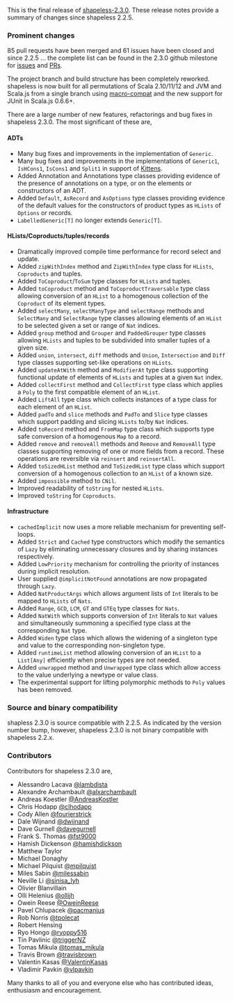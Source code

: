 This is the final release of [shapeless-2.3.0][shapeless]. These release notes provide a summary of changes since
shapeless 2.2.5.

### Prominent changes

85 pull requests have been merged and 61 issues have been closed and since 2.2.5 ... the complete list can be found in
the 2.3.0 github milestone for [issues][230issues] and [PRs][230prs].

The project branch and build structure has been completely reworked. shapeless is now built for all permutations
of Scala 2.10/11/12 and JVM and Scala.js from a single branch using [macro-compat][macro-compat] and the new support
for JUnit in Scala.js 0.6.6+.

There are a large number of new features, refactorings and bug fixes in shapeless 2.3.0. The most significant of these
are,

#### ADTs

* Many bug fixes and improvements in the implementation of `Generic`.
* Many bug fixes and improvements in the implementations of `Generic1`, `IsHCons1`, `IsCons1` and `Split1` in support
  of [Kittens][kittens].
* Added Annotation and Annotations type classes providing evidence of the presence of annotations on a type, or on the
  elements or constructors of an ADT.
* Added `Default`, `AsRecord` and `AsOptions` type classes providing evidence of the default values for the
  constructors of product types as `HLists` of `Options` or records.
* `LabelledGeneric[T]` no longer extends `Generic[T]`.

#### HLists/Coproducts/tuples/records

* Dramatically improved compile time performance for record select and update.
* Added `zipWithIndex` method and `ZipWithIndex` type class for `HLists`, `Coproducts` and tuples.
* Added `ToCoproduct`/`ToSum` type classes for `HLists` and tuples.
* Added `toCoproduct` method and `ToCoproductTraversable` type class allowing conversion of an `HList` to a homogenous
  collection of the `Coproduct` of its element types.
* Added `selectMany`, `selectManyType` and `selectRange` methods and `SelectMany` and `SelectRange` type classes
  allowing elements of an `HList` to be selected given a set or range of `Nat` indices.
* Added `group` method and `Grouper` and `PaddedGrouper` type classes allowing `HLists` and tuples to be subdivided
  into smaller tuples of a given size.
* Added `union`, `intersect`, `diff` methods and `Union`, `Intersection` and `Diff` type classes supporting set-like
  operations on `HLists`.
* Added `updateAtWith` method and `ModifierAt` type class supporting functional update of elements of `HLists` and
  tuples at a given `Nat` index.
* Added `collectFirst` method and `CollectFirst` type class which applies a `Poly` to the first compatible element of
  an `HList`.
* Added `LiftAll` type class which collects instances of a type class for each element of an `HList`.
* Added `padTo` and `slice` methods and `PadTo` and `Slice` type classes which support padding and slicing `HLists`
  to/by `Nat` indices.
* Added `toRecord` method and `FromMap` type class which supports type safe conversion of a homogenous `Map` to a
  record.
* Added `remove` and `removeAll` methods and `Remove` and `RemoveAll` type classes supporting removing of one or more
  fields from a record. These operations are reversible via `reinsert` and `reinsertAll`.
* Added `toSizedHList` method and `ToSizedHList` type class which support conversion of a homogenous collection to an
  `HList` of a known size.
* Added `impossible` method to `CNil`.
* Improved readability of `toString` for nested `HLists`.
* Improved `toString` for `Coproducts`.

#### Infrastructure

* `cachedImplicit` now uses a more reliable mechanism for preventing self-loops.
* Added `Strict` and `Cached` type constructors which modify the semantics of `Lazy` by eliminating unnecessary
  closures and by sharing instances respectively.
* Added `LowPriority` mechanism for controlling the priority of instances during implicit resolution.
* User supplied `@implicitNotFound` annotations are now propagated through `Lazy`.
* Added `NatProductArgs` which allows argument lists of `Int` literals to be mapped to `HLists` of `Nats`.
* Added `Range`, `GCD`, `LCM`, `GT` and `GTEq` type classes for `Nats`.
* Added `NatWith` which supports conversion of `Int` literals to `Nat` values and simultaneously summoning a
  specified type class at the corresponding `Nat` type.
* Added `Widen` type class which allows the widening of a singleton type and value to the corresponding non-singleton
  type.
* Added `runtimeList` method allowing conversion of an `HList` to a `List[Any]` efficiently when precise types are not
  needed.
* Added `unwrapped` method and `Unwrapped` type class which allow access to the value underlying a newtype or value
  class.
* The experimental support for lifting polymorphic methods to `Poly` values has been removed.

### Source and binary compatibility

shapless 2.3.0 is source compatible with 2.2.5. As indicated by the version number bump, however, shapeless 2.3.0 is
not binary compatible with shapeless 2.2.x.

### Contributors

Contributors for shapeless 2.3.0 are,

* Alessandro Lacava [@lambdista](https://twitter.com/lambdista)
* Alexandre Archambault [@alxarchambault](https://twitter.com/alxarchambault)
* Andreas Koestler [@AndreasKostler](https://twitter.com/AndreasKostler)
* Chris Hodapp [@clhodapp](https://twitter.com/clhodapp)
* Cody Allen [@fourierstrick](https://twitter.com/fourierstrick)
* Dale Wijnand [@dwijnand](https://twitter.com/dwijnand)
* Dave Gurnell [@davegurnell](https://twitter.com/davegurnell)
* Frank S. Thomas [@fst9000](https://twitter.com/fst9000)
* Hamish Dickenson [@hamishdickson](https://twitter.com/hamishdickson)
* Matthew Taylor
* Michael Donaghy
* Michael Pilquist [@mpilquist](https://twitter.com/mpilquist)
* Miles Sabin [@milessabin](https://twitter.com/milessabin)
* Neville Li [@sinisa_lyh](https://twitter.com/sinisa_lyh)
* Olivier Blanvillain
* Olli Helenius [@ollijh](https://twitter.com/ollijh)
* Owein Reese [@OweinReese](https://twitter.com/OweinReese)
* Pavel Chlupacek [@pacmanius](https://twitter.com/pacmanius)
* Rob Norris [@tpolecat](https://twitter.com/tpolecat)
* Robert Hensing
* Ryo Hongo [@ryoppy516](https://twitter.com/ryoppy516)
* Tin Pavlinic [@triggerNZ](https://twitter.com/triggerNZ)
* Tomas Mikula [@tomas_mikula](https://twitter.com/tomas_mikula)
* Travis Brown [@travisbrown](https://twitter.com/travisbrown)
* Valentin Kasas [@ValentinKasas](https://twitter.com/ValentinKasas)
* Vladimir Pavkin [@vlpavkin](https://twitter.com/vlpavkin)

Many thanks to all of you and everyone else who has contributed ideas, enthusiasm and encouragement.

[shapeless]: https://github.com/milessabin/shapeless
[230issues]: https://github.com/milessabin/shapeless/issues?q=is%3Aissue+milestone%3Ashapeless-2.3.0+is%3Aclosed
[230prs]: https://github.com/milessabin/shapeless/pulls?q=is%3Apr+milestone%3Ashapeless-2.3.0+is%3Aclosed
[macro-compat]: https://github.com/milessabin/macro-compat
[kittens]: https://github.com/milessabin/kittens
